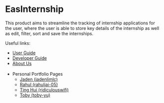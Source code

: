 # EasInternship

This product aims to streamline the tracking of internship applications for the user, where the user is able to store key details of the internship as well as edit, filter, sort and save the internships.

Useful links:
* [User Guide](UserGuide.md)
* [Developer Guide](DeveloperGuide.md)
* [About Us](AboutUs.md)
<br><br>
* Personal Portfolio Pages
  * [Jaden (jadenlimlc)](team/jadenlimjc.md)
  * [Rahul (rahuljai-05)](team/rahul.md)
  * [Ting Hui (ridiculouswifi)](team/ridiculouswifi.md)
  * [Toby (toby-yu)](team/toby-yu.md)

